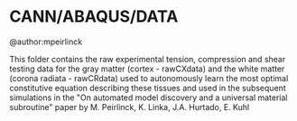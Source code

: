 # CANN/ABAQUS/DATA
@author:mpeirlinck

This folder contains the raw experimental tension, compression and shear testing data for the gray matter (cortex - rawCXdata) and the white matter (corona radiata - rawCRdata) used to autonomously learn the most optimal constitutive equation describing these tissues and used in the subsequent simulations in the 
"On automated model discovery and a universal material subroutine" paper by M. Peirlinck, K. Linka, J.A. Hurtado, E. Kuhl